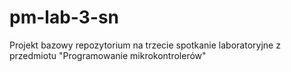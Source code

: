 # pm-lab-3-sn
Projekt bazowy repozytorium na trzecie spotkanie laboratoryjne z przedmiotu "Programowanie mikrokontrolerów"
